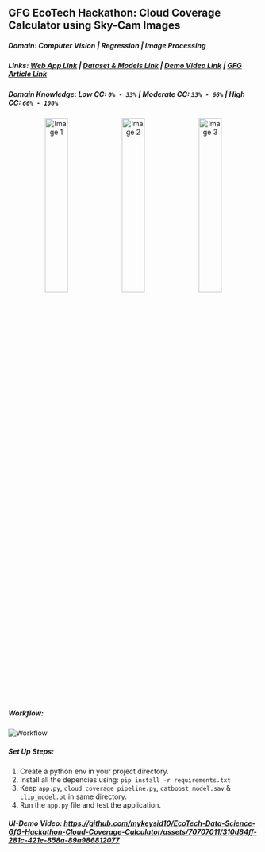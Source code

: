 ## GFG EcoTech Hackathon: Cloud Coverage Calculator using Sky-Cam Images

##### Domain: Computer Vision | Regression | Image Processing

##### Links: [Web App Link](https://huggingface.co/spaces/mykeysid10/gradio-cloud-coverage)  |  [Dataset & Models Link](https://drive.google.com/drive/folders/14Fk5nWNNQT5Dk0J7KVO4VNCgUxxJTG6Y)  |  [Demo Video Link](https://www.youtube.com/watch?v=b8qGr6CowWs)  |  [GFG Article Link]()

##### Domain Knowledge: Low CC: `0% - 33%` | Moderate CC: `33% - 66%` | High CC: `66% - 100%`

<div align="center">
  <img src="https://raw.githubusercontent.com/mykeysid10/EcoTech-Data-Science-GfG-Hackathon-Cloud-Coverage-Calculator/main/Sample_UI_Test_Set/low/20160826164000.raw.jpg" width="30%" alt="Image 1">
  <img src="https://raw.githubusercontent.com/mykeysid10/EcoTech-Data-Science-GfG-Hackathon-Cloud-Coverage-Calculator/main/Sample_UI_Test_Set/moderate/20160304123000.raw.jpg" width="30%" alt="Image 2">
  <img src="https://raw.githubusercontent.com/mykeysid10/EcoTech-Data-Science-GfG-Hackathon-Cloud-Coverage-Calculator/main/Sample_UI_Test_Set/high/20210705150000.raw.jpg" width="30%" alt="Image 3">
</div>

##### Workflow: 

![Workflow](https://raw.githubusercontent.com/mykeysid10/EcoTech-Data-Science-GfG-Hackathon-Cloud-Coverage-Calculator/main/Images/System_Architecture.png)

##### Set Up Steps:

1. Create a python env in your project directory.
2. Install all the depencies using: `pip install -r requirements.txt`
3. Keep `app.py`, `cloud_coverage_pipeline.py`, `catboost_model.sav` & `clip_model.pt` in same directory.
4. Run the `app.py` file and test the application.

##### UI-Demo Video: https://github.com/mykeysid10/EcoTech-Data-Science-GfG-Hackathon-Cloud-Coverage-Calculator/assets/70707011/310d84ff-281c-421e-858a-89a986812077
